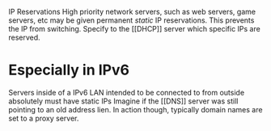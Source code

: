 IP Reservations
High priority network servers, such as web servers, game servers, etc may be given permanent *static* IP reservations. This prevents the IP from switching.
	Specify to the [[DHCP]] server which specific IPs are reserved.

# Especially in IPv6
Servers inside of a IPv6 LAN intended to be connected to from outside absolutely must have static IPs
	Imagine if the [[DNS]] server was still pointing to an old address lien.
	In action though, typically domain names are set to a proxy server.